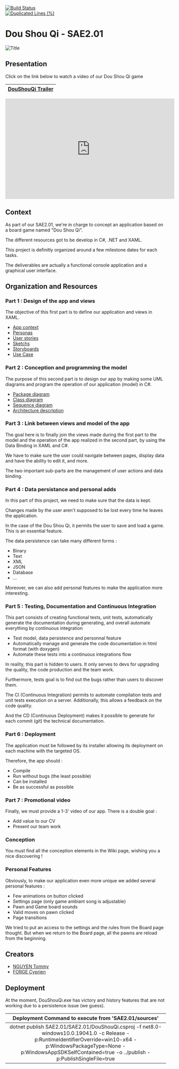 [![Build Status](https://codefirst.iut.uca.fr/api/badges/cyprien.forge/SAE2.01/status.svg)](https://codefirst.iut.uca.fr/cyprien.forge/SAE2.01)  
[![Duplicated Lines (%)](https://codefirst.iut.uca.fr/sonar/api/project_badges/measure?project=SAE201&metric=duplicated_lines_density&token=f95119286a2026a0c4863eec53ce412523335144)](https://codefirst.iut.uca.fr/sonar/dashboard?id=SAE201)

# Dou Shou Qi - SAE2.01

![Title](Images/DouShouQi_Title.png)

## Presentation

Click on the link below to watch a video of our Dou Shou Qi game

| [DouShouQi Trailer](https://opencast.dsi.uca.fr/paella/ui/watch.html?id=e553be22-2ce0-4ab7-b346-0dd5f9f4b6ac) |
| -- |

<iframe src="https://opencast.dsi.uca.fr/paella/ui/watch.html?id=e553be22-2ce0-4ab7-b346-0dd5f9f4b6ac" width="530" height="315" frameborder="0" scrolling="no" marginwidth="0" marginheight="0" allowfullscreen="true" webkitallowfullscreen="true" mozallowfullscreen="true" allowfullscreen> </iframe>


## Context

As part of our SAE2.01, we're in charge to concept an application based on a board game named "Dou Shou Qi".

The different resources got to be develop in C#, .NET and XAML.

This project is definitly organized around a few milestone dates for each tasks.

The deliverables are actually a functional console application and a graphical user interface.

## Organization and Resources

### Part 1 : Design of the app and views

The objective of this first part is to define our application and views in XAML.

* [App context](https://github.com/CyprienForge/DouShouQi/wiki/Contexte)
* [Personas](https://github.com/CyprienForge/DouShouQi/wiki/Personas)
* [User stories](https://codefirst.iut.uca.fr/git/cyprien.forge/SAE2.01/wiki/Personas)
* [Sketchs](https://codefirst.iut.uca.fr/git/cyprien.forge/SAE2.01/wiki/Sketch)
* [Storyboards](https://codefirst.iut.uca.fr/git/cyprien.forge/SAE2.01/wiki/Storyboard)
* [Use Case](https://codefirst.iut.uca.fr/git/cyprien.forge/SAE2.01/wiki/Diagramme-de-cas-d%27utilisation)

### Part 2 : Conception and programming the model

The purpose of this second part is to design our app by making some UML diagrams and program the operation of our application (model) in C#.

* [Package diagram](https://codefirst.iut.uca.fr/git/cyprien.forge/SAE2.01/wiki/Diagramme-de-paquetage)
* [Class diagram](https://codefirst.iut.uca.fr/git/cyprien.forge/SAE2.01/wiki/Diagramme-de-classe)
* [Sequence diagram](https://codefirst.iut.uca.fr/git/cyprien.forge/SAE2.01/wiki/Diagramme-de-s%C3%A9quence)
* [Architecture description](https://codefirst.iut.uca.fr/git/cyprien.forge/SAE2.01/wiki/Description-de-l%27architecture-de-l%27application)

### Part 3 : Link between views and model of the app

The goal here is to finally join the views made during the first part to the model and the operation of the app realized in the second part, by using the Data Binding in XAML and C#.

We have to make sure the user could navigate between pages, display data and have the ability to edit it, and more.

The two important sub-parts are the management of user actions and data binding.  

### Part 4 : Data persistance and personal adds

In this part of this project, we need to make sure that the data is kept. 

Changes made by the user aren't supposed to be lost every time he leaves the application.

In the case of the Dou Shou Qi, it permits the user to save and load a game. This is an essential feature.

The data persistence can take many different forms : 

* Binary
* Text
* XML
* JSON
* Database
* ...

Moreover, we can also add personal features to make the application more interesting.

### Part 5 : Testing, Documentation and Continuous Integration

This part consists of creating functional tests, unit tests, automatically generate the documentation during generating, and overall automate everything by continuous integration 

* Test model, data persistence and personnal feature
* Automatically manage and generate  the code documentation in html format (with doxygen) 
* Automate these tests into a continuous integrations flow

In reality, this part is hidden to users.
It only serves to devs for upgrading the quality, the code production and the team work.

Furthermore, tests goal is to find out the bugs rather than users to discover them. 

The CI (Continuous Integration) permits to automate compilation tests and unit tests execution on a server. Additionally, this allows a feedback on the code quality.

And the CD (Continuous Deployment) makes it possible to generate for each commit (git) the technical documentation.

### Part 6 : Deployment

The application must be followed by its installer allowing its deployment on each machine with the targeted OS.

Therefore, the app should :

* Compile
* Run without bugs (the least possible)
* Can be installed
* Be as successful as possible

### Part 7 : Promotional video

Finally, we must provide a 1-3' video of our app. There is a double goal :

* Add value to our CV
* Present our team work

### Conception

You must find all the conception elements in the Wiki page, wishing you a nice discovering !

### Personal Features

Obviously, to make our application even more unique we added several personal features :

- Few animations on button clicked
- Settings page (only game ambiant song is adjustable)
- Pawn and Game board sounds
- Valid moves on pawn clicked
- Page transitions

We tried to put an access to the settings and the rules from the Board page thought.
But when we return to the Board page, all the pawns are reload from the beginning.

## Creators

* [NGUYEN Tommy](https://codefirst.iut.uca.fr/git/tommy.nguyen2)
* [FORGE Cyprien](https://codefirst.iut.uca.fr/git/cyprien.forge)

## Deployment

At the moment, DouShouQi.exe has victory and history features that are not working due to a persistence issue (we guess).

| Deployment Command to execute from 'SAE2.01/sources' |
| :--------: |
| dotnet publish SAE2.01/SAE2.01/DouShouQi.csproj -f net8.0-windows10.0.19041.0 -c Release -p:RuntimeIdentifierOverride=win10-x64 -p:WindowsPackageType=None -p:WindowsAppSDKSelfContained=true -o ../publish -p:PublishSingleFile=true |
